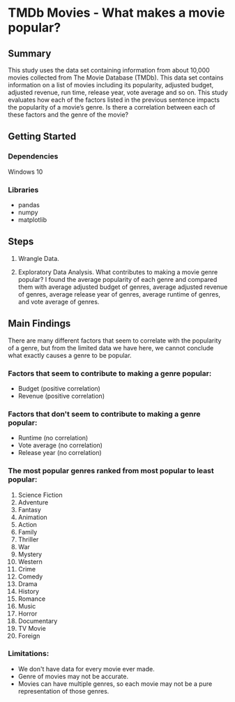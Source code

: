 # TMDb Movies - What makes a movie popular?
## Summary

This study uses the data set containing information from about 10,000 movies collected from The Movie Database (TMDb). This data set contains information on a list of movies including its popularity, adjusted budget, adjusted revenue, run time, release year, vote average and so on. This study evaluates how each of the factors listed in the previous sentence impacts the popularity of a movie’s genre. Is there a correlation between each of these factors and the genre of the movie?


## Getting Started
### Dependencies
Windows 10

### Libraries
- pandas
- numpy
- matplotlib


## Steps
1. Wrangle Data.

2. Exploratory Data Analysis. What contributes to making a movie genre popular? I found the average popularity of each genre and compared them with average adjusted budget of genres, average adjusted revenue of genres, average release year of genres, average runtime of genres, and vote average of genres.


## Main Findings
There are many different factors that seem to correlate with the popularity of a genre, but from the limited data we have here, we cannot conclude what exactly causes a genre to be popular.

### Factors that seem to contribute to making a genre popular:
- Budget (positive correlation)
- Revenue (positive correlation)
### Factors that don't seem to contribute to making a genre popular:
- Runtime (no correlation)
- Vote average (no correlation)
- Release year (no correlation)
### The most popular genres ranked from most popular to least popular:
1. Science Fiction
2. Adventure
3. Fantasy
4. Animation
5. Action
6. Family
7. Thriller
8. War
9. Mystery
10. Western
11. Crime
12. Comedy
13. Drama
14. History
15. Romance
16. Music
17. Horror
18. Documentary
19. TV Movie
20. Foreign
### Limitations:
- We don't have data for every movie ever made.
- Genre of movies may not be accurate.
- Movies can have multiple genres, so each movie may not be a pure representation of those genres.
